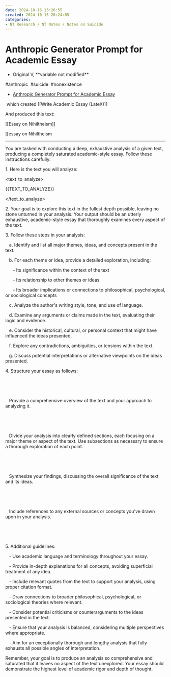 ```yaml
---
date: 2024-10-16 13:26:55
created: 2024-10-15 20:24:05
categories:
- NT Research / NT Notes / Notes on Suicide
---
```


# Anthropic Generator Prompt for Academic Essay 

- Original V, \*\*variable not modified\*\*

#anthropic  #suicide  #nonexistence

- [Anthropic Generator Prompt for Academic Essay](Anthropic%20Generator%20Prompt%20for%20Academic%20Essay%202.md "upnote://x-callback-url/openNote?noteId=441107E9-7450-47B4-9AB1-1A99AD19D0B2")

 which created [[Write Academic Essay (LateX)]]

And produced this text: 

[[Essay on Nihiltheism]]

\[\[essay on Nihiltheism 

  

* * *

You are tasked with conducting a deep, exhaustive analysis of a given text, producing a completely saturated academic-style essay. Follow these instructions carefully:

  

1\. Here is the text you will analyze:

<text\_to\_analyze>

{{TEXT\_TO\_ANALYZE}}

</text\_to\_analyze>

  

2\. Your goal is to explore this text in the fullest depth possible, leaving no stone unturned in your analysis. Your output should be an utterly exhaustive, academic-style essay that thoroughly examines every aspect of the text.

  

3\. Follow these steps in your analysis:

   a. Identify and list all major themes, ideas, and concepts present in the text.

   b. For each theme or idea, provide a detailed exploration, including:

      - Its significance within the context of the text

      - Its relationship to other themes or ideas

      - Its broader implications or connections to philosophical, psychological, or sociological concepts

   c. Analyze the author's writing style, tone, and use of language.

   d. Examine any arguments or claims made in the text, evaluating their logic and evidence.

   e. Consider the historical, cultural, or personal context that might have influenced the ideas presented.

   f. Explore any contradictions, ambiguities, or tensions within the text.

   g. Discuss potential interpretations or alternative viewpoints on the ideas presented.

  

4\. Structure your essay as follows:

   <essay>

   <introduction>

   Provide a comprehensive overview of the text and your approach to analyzing it.

   </introduction>

   <body>

   Divide your analysis into clearly defined sections, each focusing on a major theme or aspect of the text. Use subsections as necessary to ensure a thorough exploration of each point.

   </body>

   <conclusion>

   Synthesize your findings, discussing the overall significance of the text and its ideas.

   </conclusion>

   <bibliography>

   Include references to any external sources or concepts you've drawn upon in your analysis.

   </bibliography>

   </essay>

  

5\. Additional guidelines:

   - Use academic language and terminology throughout your essay.

   - Provide in-depth explanations for all concepts, avoiding superficial treatment of any idea.

   - Include relevant quotes from the text to support your analysis, using proper citation format.

   - Draw connections to broader philosophical, psychological, or sociological theories where relevant.

   - Consider potential criticisms or counterarguments to the ideas presented in the text.

   - Ensure that your analysis is balanced, considering multiple perspectives where appropriate.

   - Aim for an exceptionally thorough and lengthy analysis that fully exhausts all possible angles of interpretation.

  

Remember, your goal is to produce an analysis so comprehensive and saturated that it leaves no aspect of the text unexplored. Your essay should demonstrate the highest level of academic rigor and depth of thought.